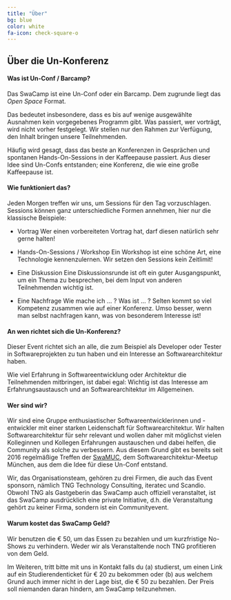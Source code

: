 ```yaml
---
title: "Über"
bg: blue
color: white
fa-icon: check-square-o
---
```


## Über die Un-Konferenz

#### Was ist Un-Conf / Barcamp?

Das SwaCamp ist eine Un-Conf oder ein Barcamp. Dem zugrunde liegt das *Open Space* Format.

Das bedeutet insbesondere, dass es bis auf wenige ausgewählte Ausnahmen kein vorgegebenes Programm gibt. Was passiert, wer vorträgt, wird nicht vorher festgelegt. Wir stellen nur den Rahmen zur Verfügung, den Inhalt bringen unsere Teilnehmenden.

Häufig wird gesagt, dass das beste an Konferenzen in Gesprächen und spontanen Hands-On-Sessions in der Kaffeepause passiert. Aus dieser Idee sind Un-Confs entstanden; eine Konferenz, die wie eine große Kaffeepause ist.

#### Wie funktioniert das?

Jeden Morgen treffen wir uns, um Sessions für den Tag vorzuschlagen. Sessions können ganz unterschiedliche Formen annehmen, hier nur die klassische Beispiele:

* Vortrag
Wer einen vorbereiteten Vortrag hat, darf diesen natürlich sehr gerne halten!

* Hands-On-Sessions / Workshop
Ein Workshop ist eine schöne Art, eine Technologie kennenzulernen. Wir setzen den Sessions kein Zeitlimit!

* Eine Diskussion
Eine Diskussionsrunde ist oft ein guter Ausgangspunkt, um ein Thema zu besprechen, bei dem Input von anderen Teilnehmenden wichtig ist.

* Eine Nachfrage
Wie mache ich ... ? Was ist ... ? Selten kommt so viel Kompetenz zusammen wie auf einer Konferenz. Umso besser, wenn man selbst nachfragen kann, was von besonderem Interesse ist!

#### An wen richtet sich die Un-Konferenz?

Dieser Event richtet sich an alle, die zum Beispiel als Developer oder Tester in Softwareprojekten zu tun haben und ein Interesse an Softwarearchitektur haben.

Wie viel Erfahrung in Softwareentwicklung oder Architektur die Teilnehmenden mitbringen, ist dabei egal: Wichtig ist das Interesse am Erfahrungsaustausch und an Softwarearchitektur im Allgemeinen.

#### Wer sind wir?

Wir sind eine Gruppe enthusiastischer Softwareentwicklerinnen und -entwickler mit einer starken Leidenschaft für Softwarearchitektur.
Wir halten Softwarearchitektur für sehr relevant und wollen daher mit möglichst vielen Kolleginnen und Kollegen
Erfahrungen austauschen und dabei helfen, die Community als solche zu verbessern.
Aus diesem Grund gibt es bereits seit 2016 regelmäßige Treffen der [SwaMUC](http://swa-muc.de/), dem Softwarearchitektur-Meetup München, aus dem die Idee für diese Un-Conf entstand.

Wir, das Organisationsteam, gehören zu drei Firmen, die auch das Event sponsorn, nämlich TNG Technology Consulting, iteratec und Scandio.
Obwohl TNG als Gastgeberin das SwaCamp auch offiziell veranstaltet, ist das SwaCamp ausdrücklich eine private Initiative, d.h. die Veranstaltung gehört zu keiner Firma, sondern ist ein Communityevent.

#### Warum kostet das SwaCamp Geld?

Wir benutzen die € 50, um das Essen zu bezahlen und um kurzfristige No-Shows zu verhindern. Weder wir als Veranstaltende noch TNG profitieren von dem Geld.

Im Weiteren, tritt bitte mit uns in Kontakt falls du (a) studierst, um einen Link auf ein Studierendenticket für € 20 zu bekommen oder (b) aus welchem Grund auch immer nicht in der Lage bist, die € 50 zu bezahlen. Der Preis soll niemanden daran hindern, am SwaCamp teilzunehmen.
